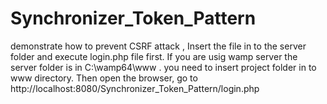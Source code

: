 # Synchronizer_Token_Pattern
demonstrate how to prevent CSRF attack ,
Insert the file in to the server folder and execute login.php file first.
If you are usig wamp server the server folder is in C:\wamp64\www .
you need to insert project folder in to www directory.
Then open the browser, go to http://localhost:8080/Synchronizer_Token_Pattern/login.php
